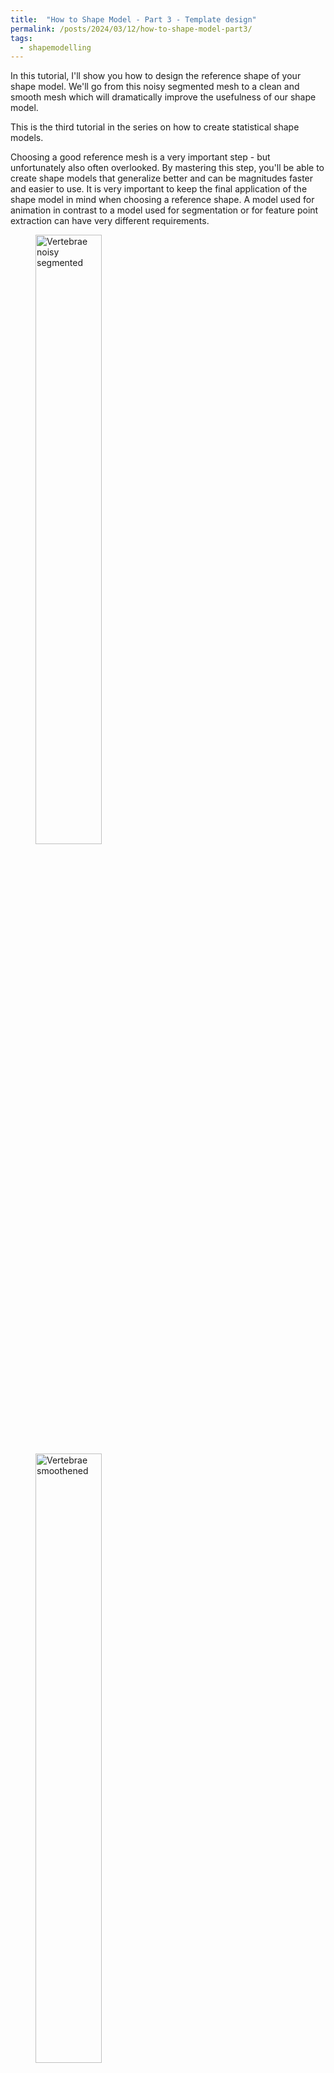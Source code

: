 ```yaml
---
title:  "How to Shape Model - Part 3 - Template design"
permalink: /posts/2024/03/12/how-to-shape-model-part3/
tags:
  - shapemodelling
---
```


In this tutorial, I'll show you how to design the reference shape of your shape model. We'll go from this noisy segmented mesh to a clean and smooth mesh which will dramatically improve the usefulness of our shape model.

<!-- Hi and welcome to “Coding with Dennis” - my name is Dennis  -->
This is the third tutorial in the series on how to create statistical shape models. 

Choosing a good reference mesh is a very important step - but unfortunately also often overlooked. By mastering this step, you'll be able to create shape models that generalize better and can be magnitudes faster and easier to use. It is very important to keep the final application of the shape model in mind when choosing a reference shape. A model used for animation in contrast to a model used for segmentation or for feature point extraction can have very different requirements. 

<figure>
  <img src="/images/posts/how-to-shape-model/vertebrae/verse024.png" alt="Vertebrae noisy segmented" style="width:50%">
  <img src="/images/posts/how-to-shape-model/vertebrae/verse024_registered.png" alt="Vertebrae smoothened" style="width:50%">
  <figcaption>Example of random mesh from the dataset (left) and manually cleaned mesh as the reference shape (right).</figcaption>
</figure>

So let's go over the most common strategies:
1. The most common strategy is to choose a random shape from the shape dataset.
    * The benefit of this is the process being FAST, but this comes at the price of potentially BAD GENERALIZATION or inheriting biases in the chosen sample to your dataset if it, for instance, has some patient-specific artifacts or biases. If we look at our extracted vertebrae meshes, we also see that they are rather noisy, this noise might stay within the model if not removed.
2. Another common method is to design the reference fully manually. The benefit of this is 100% control of what the reference contains. This is popular if none of the datasets is complete, or they might all contain a certain level of biases. The [Basel Face Model](https://faces.dmi.unibas.ch/bfm/bfm2019.html) shown in the demo video - which I’ll link in the description - is for instance, designed by an artist, where they have increased the triangulation in areas of high detail such as the eyes, mouth and nose, whereas large surface areas are with more sparse triangulation. The negative side of this is the time needed to create such a reference as well as the expertise that is required to use 3D modeling software.
3. In my opinion, the best initial option is instead to correct a random shape from the dataset manually. This will be both relatively fast and will be able to generalize well if we manage to remove the patient-specific biases. For this, we will shortly go over an example
4. The fourth choice is an addition to the 3 first steps. The strategy here is to bring all the meshes in point correspondence with the chosen template and then compute the mean shape, which is what you'll use as the new reference mesh. This step can be iterated until the mean, and the reference mesh converges to the same shape, which usually happens already after 1 or 2 iterations.

For the semi-manual reference creation, I will use two different programs, besides the Scalismo library. These are [Meshlab ](https://www.meshlab.net/)and [Meshmixer](https://meshmixer.com/). 
Meshlab will be used to align the mesh and apply different simple filters to the mesh: such as smoothening, sharpening, or triangulation decimation. 
Meshmixer will be used for manual correction of the mesh. Oftentimes, I even go back and forth a few times between the two programs. Many more options exist out there, such as [Blender](https://www.blender.org/), [Unity](https://unity.com/), [Maya](https://help.autodesk.com/view/MAYAUL/2024/ENU/) and many more.  

So, let's get started and create a reference mesh. For this, I'll choose a random mesh from the Vertebra dataset as mentioned in the introduction tutorial of the series.

The very first thing I normally do is to align the mesh to the origin and rotate it in the direction you are interested in. This can either be done with Scalismo as showed in the previous tutorial, or we can do it semi-manually in e.g. MeshLab. 

I typically try out an automatic alignment first, in MeshLab, this is found under `filters -> Normals, Curvature and Orientation -> Transform: Align to Principal Axis`

<figure>
  <img src="/images/posts/how-to-shape-model/meshlab_align.png" alt="Meshlab align" style="width:100%">
  <figcaption>Meshlab menu to automatically align the mesh to the principal Axis'.</figcaption>
</figure>

This will center the mesh and align the principal axes of the mesh to the x, y and z axes. 
Alternatively, the center of the mesh can be manually set with the `Transform: Translate, Center, set Origin` module.

Likewise, if the rotation of the mesh is not as you want, each individual axis rotation can be specified with the rotation transform `Transform: Rotate`.

<figure>
  <img src="/images/posts/how-to-shape-model/meshlab_center.png" alt="Meshlab center" style="width:50%">
    <img src="/images/posts/how-to-shape-model/meshlab_rotate.png" alt="Meshlab rotate" style="width:50%">
  <figcaption>Meshlab menus to manually translate and rotate the mesh.</figcaption>
</figure>

Aligning the reference is not strictly necessary, but it will make it much easier to e.g. specify region-specific kernels which we'll see in one of the following tutorials. 

Next up, we will inspect the mesh in Meshmixer. Now it is all a matter of using the different sculpt tools to clean up our mesh - or using the select tool to select items that we do not want in the reference. If the triangulation is very coarse, I usually start out applying the refinement method to the mesh and thereafter either draw, flatten, drag, move or use one of the smoothening tools to clean up the mesh.

<figure>
  <img src="/images/posts/how-to-shape-model/meshmixer_refine.png" alt="Meshmixer refine" style="width:100%">
  <figcaption>Meshmixer Brushes menu to manually refine the mesh.</figcaption>
</figure>

The goal here is to remove noise as well as all possible biases that the mesh might have. We can also manually increase the triangulation in some areas of the mesh and decrease it in others, again, depending on the use case of the model.

The last step I do is to decimate the mesh. You might want to avoid this step if you have already manually defined the coarseness of the mesh everywhere you want.
Again, the amount of decimation completely depends on your usage of the model. The more the mesh is decimated, the fewer points it will have, thereby it will be faster to compute and take up less space. But it will also not look as good when rendering it.

Let’s try out different decimation levels in Slicer and see what it looks like. I prefer the mesh output from quadratic edge decimation algorithm `filters -> Remeshing, Simplification and Reconstruction -> Simplification: Quadratic Edge Collapse Decimation`. 

<figure>
  <img src="/images/posts/how-to-shape-model/meshlab_decimate.png" alt="Meshlab decimate" style="width:80%">
  <figcaption>Mesh decimation menu in Meshlab.</figcaption>
</figure>

The same decimation algorithm is also available directly in Scalismo, so use it there you can simply load in the mesh, perform the decimation operation and save the mesh again. Like this, you can even have different coarseness levels of your reference mesh available
```scala
val mesh = MeshIO.readMesh(new File("mesh.ply")).get
val decimated = mesh.operations.decimate(1000)
MeshIO.writeMesh(decimated, new File("decimated.ply"))
```

That’s all there is to it. Some simple steps that will save you hours if not days of work down the line.

In the next tutorial I'll show you:
* How to design kernels to deform the choosen reference mesh in order to use it for non-rigid registration.

<!-- That was all for this video. Remember to give the video a like, comment below with your own shape model project and of course subscribe to the channel for more content like this.
See you in the next video! -->